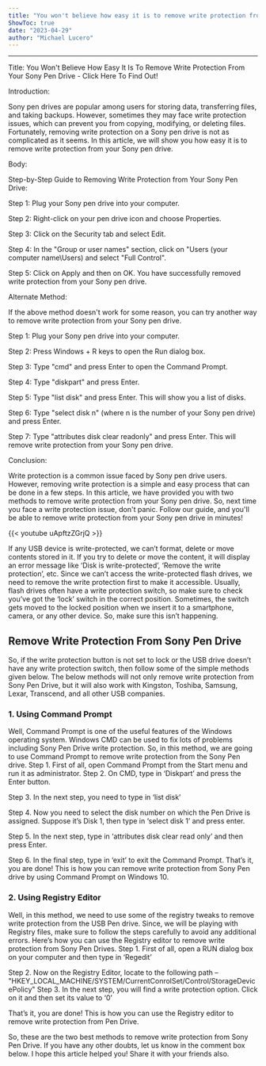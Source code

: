 ```yaml
---
title: "You won't believe how easy it is to remove write protection from your Sony pen drive - click here to find out!"
ShowToc: true 
date: "2023-04-29"
author: "Michael Lucero"
---
```

*****
Title: You Won't Believe How Easy It Is To Remove Write Protection From Your Sony Pen Drive - Click Here To Find Out!

Introduction:

Sony pen drives are popular among users for storing data, transferring files, and taking backups. However, sometimes they may face write protection issues, which can prevent you from copying, modifying, or deleting files. Fortunately, removing write protection on a Sony pen drive is not as complicated as it seems. In this article, we will show you how easy it is to remove write protection from your Sony pen drive.

Body:

Step-by-Step Guide to Removing Write Protection from Your Sony Pen Drive:

Step 1: Plug your Sony pen drive into your computer.

Step 2: Right-click on your pen drive icon and choose Properties.

Step 3: Click on the Security tab and select Edit.

Step 4: In the "Group or user names" section, click on "Users (your computer name\Users) and select "Full Control".

Step 5: Click on Apply and then on OK. You have successfully removed write protection from your Sony pen drive.

Alternate Method:

If the above method doesn't work for some reason, you can try another way to remove write protection from your Sony pen drive.

Step 1: Plug your Sony pen drive into your computer.

Step 2: Press Windows + R keys to open the Run dialog box.

Step 3: Type "cmd" and press Enter to open the Command Prompt.

Step 4: Type "diskpart" and press Enter.

Step 5: Type "list disk" and press Enter. This will show you a list of disks.

Step 6: Type "select disk n" (where n is the number of your Sony pen drive) and press Enter.

Step 7: Type "attributes disk clear readonly" and press Enter. This will remove write protection from your Sony pen drive.

Conclusion:

Write protection is a common issue faced by Sony pen drive users. However, removing write protection is a simple and easy process that can be done in a few steps. In this article, we have provided you with two methods to remove write protection from your Sony pen drive. So, next time you face a write protection issue, don't panic. Follow our guide, and you'll be able to remove write protection from your Sony pen drive in minutes!

{{< youtube uApftzZGrjQ >}} 



If any USB device is write-protected, we can’t format, delete or move contents stored in it. If you try to delete or move the content, it will display an error message like ‘Disk is write-protected’, ‘Remove the write protection’, etc.
Since we can’t access the write-protected flash drives, we need to remove the write protection first to make it accessible. Usually, flash drives often have a write protection switch, so make sure to check you’ve got the ‘lock’ switch in the correct position. Sometimes, the switch gets moved to the locked position when we insert it to a smartphone, camera, or any other device. So, make sure this isn’t happening.

 
## Remove Write Protection From Sony Pen Drive


So, if the write protection button is not set to lock or the USB drive doesn’t have any write protection switch, then follow some of the simple methods given below. The below methods will not only remove write protection from Sony Pen Drive, but it will also work with Kingston, Toshiba, Samsung, Lexar, Transcend, and all other USB companies.

 
### 1. Using Command Prompt


Well, Command Prompt is one of the useful features of the Windows operating system. Windows CMD can be used to fix lots of problems including Sony Pen Drive write protection. So, in this method, we are going to use Command Prompt to remove write protection from the Sony Pen drive.
Step 1. First of all, open Command Prompt from the Start menu and run it as administrator.
Step 2. On CMD, type in ‘Diskpart’ and press the Enter button.

Step 3. In the next step, you need to type in ‘list disk’

Step 4. Now you need to select the disk number on which the Pen Drive is assigned. Suppose it’s Disk 1, then type in ‘select disk 1’ and press enter.

Step 5. In the next step, type in ‘attributes disk clear read only’ and then press Enter.

Step 6. In the final step, type in ‘exit’ to exit the Command Prompt.
That’s it, you are done! This is how you can remove write protection from Sony Pen drive by using Command Prompt on Windows 10.

 
### 2. Using Registry Editor


Well, in this method, we need to use some of the registry tweaks to remove write protection from the USB Pen drive. Since, we will be playing with Registry files, make sure to follow the steps carefully to avoid any additional errors. Here’s how you can use the Registry editor to remove write protection from Sony Pen Drives.
Step 1. First of all, open a RUN dialog box on your computer and then type in ‘Regedit’

Step 2. Now on the Registry Editor, locate to the following path –
"HKEY_LOCAL_MACHINE/SYSTEM/CurrentConrolSet/Control/StorageDevicePolicy"
Step 3. In the next step, you will find a write protection option. Click on it and then set its value to ‘0’

That’s it, you are done! This is how you can use the Registry editor to remove write protection from Pen Drive.

So, these are the two best methods to remove write protection from Sony Pen Drive. If you have any other doubts, let us know in the comment box below. I hope this article helped you! Share it with your friends also.





